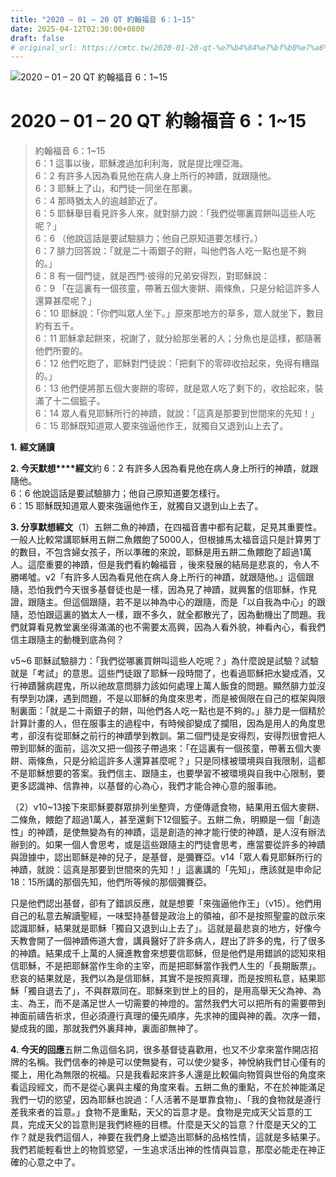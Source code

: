 ```yaml
---
title: "2020 – 01 – 20 QT 約翰福音 6：1~15"
date: 2025-04-12T02:30:00+0800
draft: false
# original_url: https://cmtc.tw/2020-01-20-qt-%e7%b4%84%e7%bf%b0%e7%a6%8f%e9%9f%b3-6%ef%bc%9a115
---
```


![2020 – 01 – 20 QT 約翰福音 6：1~15](/images/qt.jpg   "2020 – 01 – 20 QT 約翰福音 6：1~15")

# 2020 – 01 – 20 QT 約翰福音 6：1~15

> 約翰福音 6：1~15  
> 6：1 這事以後，耶穌渡過加利利海，就是提比哩亞海。  
> 6：2 有許多人因為看見他在病人身上所行的神蹟，就跟隨他。  
> 6：3 耶穌上了山，和門徒一同坐在那裏。  
> 6：4 那時猶太人的逾越節近了。  
> 6：5 耶穌舉目看見許多人來，就對腓力說：「我們從哪裏買餅叫這些人吃呢？」  
> 6：6 （他說這話是要試驗腓力；他自己原知道要怎樣行。）  
> 6：7 腓力回答說：「就是二十兩銀子的餅，叫他們各人吃一點也是不夠的。」  
> 6：8 有一個門徒，就是西門‧彼得的兄弟安得烈，對耶穌說：  
> 6：9 「在這裏有一個孩童，帶著五個大麥餅、兩條魚，只是分給這許多人還算甚麼呢？」  
> 6：10 耶穌說：「你們叫眾人坐下。」原來那地方的草多，眾人就坐下，數目約有五千。  
> 6：11 耶穌拿起餅來，祝謝了，就分給那坐著的人；分魚也是這樣，都隨著他們所要的。  
> 6：12 他們吃飽了，耶穌對門徒說：「把剩下的零碎收拾起來，免得有糟蹋的。」  
> 6：13 他們便將那五個大麥餅的零碎，就是眾人吃了剩下的，收拾起來，裝滿了十二個籃子。  
> 6：14 眾人看見耶穌所行的神蹟，就說：「這真是那要到世間來的先知！」  
> 6：15 耶穌既知道眾人要來強逼他作王，就獨自又退到山上去了。

**1.** **經文誦讀**

**2. 今天默想****經文**約 6：2 有許多人因為看見他在病人身上所行的神蹟，就跟隨他。  
6：6 他說這話是要試驗腓力；他自己原知道要怎樣行。  
6：15 耶穌既知道眾人要來強逼他作王，就獨自又退到山上去了。

**3. 分享默想經文**（1）五餅二魚的神蹟，在四福音書中都有記載，足見其重要性。一般人比較常講耶穌用五餅二魚餵飽了5000人，但根據馬太福音這只是計算男丁的數目，不包含婦女孩子，所以準確的來說，耶穌是用五餅二魚餵飽了超過1萬人。這麼重要的神蹟，但是我們看約翰福音 ，後來發展的結局是悲哀的，令人不勝唏噓。v2「有許多人因為看見他在病人身上所行的神蹟，就跟隨他。」這個跟隨，恐怕我們今天很多基督徒也是一樣，因為見了神蹟，就興奮的信耶穌，作見證，跟隨主。但這個跟隨，若不是以神為中心的跟隨，而是「以自我為中心」的跟隨，恐怕跟這裏的猶太人一樣，跟不多久，就全都散光了，因為動機出了問題。我們就算看見教堂裏坐得滿滿的也不需要太高興，因為人看外貌，神看內心，看我們信主跟隨主的動機到底為何？

v5~6 耶穌試驗腓力：「我們從哪裏買餅叫這些人吃呢？」為什麼說是試驗？試驗就是「考試」的意思。這些門徒跟了耶穌一段時間了，也看過耶穌把水變成酒，又行神蹟醫病趕鬼，所以祂故意問腓力該如何處理上萬人飯食的問題。顯然腓力並沒有學到功課，遇到問題，不是以耶穌的角度來思考，而是被侷限在自己的框架與限制裏面：「就是二十兩銀子的餅，叫他們各人吃一點也是不夠的。」腓力是一個精於計算計畫的人，但在服事主的過程中，有時候卻變成了攔阻，因為是用人的角度思考，卻沒有從耶穌之前行的神蹟學到教訓。第二個門徒是安得烈，安得烈很會把人帶到耶穌的面前，這次又把一個孩子帶過來：「在這裏有一個孩童，帶著五個大麥餅、兩條魚，只是分給這許多人還算甚麼呢？」只是同樣被環境與自我限制，這都不是耶穌想要的答案。我們信主、跟隨主，也要學習不被環境與自我中心限制，要更多認識神、信靠神，以基督的心為心，我們才能合神心意的服事祂。

（2）v10~13接下來耶穌要群眾排列坐整齊，方便傳遞食物，結果用五個大麥餅、二條魚，餵飽了超過1萬人，甚至還剩下12個籃子。五餅二魚，明顯是一個「創造性」的神蹟，是使無變為有的神蹟，這是創造的神才能行使的神蹟，是人沒有辦法辦到的。如果一個人會思考，或是這些跟隨主的門徒會思考，應當要從許多的神蹟與證據中，認出耶穌是神的兒子，是基督，是彌賽亞。v14「眾人看見耶穌所行的神蹟，就說：這真是那要到世間來的先知！」這裏講的「先知」，應該就是申命記18：15所講的那個先知，他們所等候的那個彌賽亞。

只是他們認出基督，卻有了錯誤反應，就是想要「來強逼他作王」（v15）。他們用自己的私意去解讀聖經，一味堅持基督是政治上的領袖，卻不是按照聖靈的啟示來認識耶穌，結果就是耶穌「獨自又退到山上去了」。這就是最悲哀的地方，好像今天教會開了一個神蹟佈道大會，講員醫好了許多病人，趕出了許多的鬼，行了很多的神蹟。結果成千上萬的人擁進教會來想要信耶穌，但是他們是用錯誤的認知來相信耶穌，不是把耶穌當作生命的主宰，而是把耶穌當作我們人生的「長期飯票」。悲哀的結果就是，我們以為是信耶穌，其實不是按照真理，而是按照私意，結果耶穌「獨自退去了」，不與群眾同在。耶穌來到世上的目的，是用高舉天父為神、為主、為王，而不是滿足世人一切需要的神燈的。當然我們大可以把所有的需要帶到神面前禱告祈求，但必須遵行真理的優先順序，先求神的國與神的義。次序一錯，變成我的國，那就我們外裏拜神，裏面卻無神了。

**4. 今天的回應**五餅二魚這個名詞，很多基督徒喜歡用，也又不少拿來當作開店招牌的名稱。我們信奉的神是可以使無變有，可以使少變多，神悅納我們甘心僅有的擺上，用化為無限的祝福。只是我看起來許多人還是比較偏向物質與世俗的角度來看這段經文，而不是從心裏與主權的角度來看。五餅二魚的重點，不在於神能滿足我們一切的慾望，因為耶穌也說過：「人活著不是單靠食物」、「我的食物就是遵行差我來者的旨意。」食物不是重點，天父的旨意才是。食物是完成天父旨意的工具，完成天父的旨意則是我們終極的目標。什麼是天父的旨意？什麼是天父的工作？就是我們這個人，神要在我們身上塑造出耶穌的品格性情，這就是多結果子。我們若能輕看世上的物質慾望，一生追求活出神的性情與旨意，那麼必能走在神正確的心意之中了。